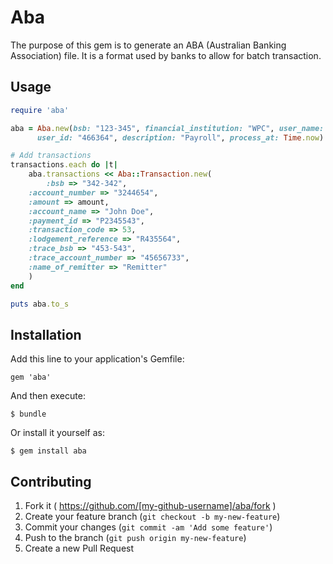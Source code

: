 # Aba

The purpose of this gem is to generate an ABA (Australian Banking Association) file. It is a format used by banks to allow for batch transaction.

## Usage

```ruby
require 'aba'

aba = Aba.new(bsb: "123-345", financial_institution: "WPC", user_name: "John Doe", 
      user_id: "466364", description: "Payroll", process_at: Time.now)

# Add transactions
transactions.each do |t|
	aba.transactions << Aba::Transaction.new(
		:bsb => "342-342", 
    :account_number => "3244654", 
    :amount => amount, 
    :account_name => "John Doe", 
    :payment_id => "P2345543", 
    :transaction_code => 53,
    :lodgement_reference => "R435564", 
    :trace_bsb => "453-543", 
    :trace_account_number => "45656733", 
    :name_of_remitter => "Remitter"
	)
end

puts aba.to_s
```

## Installation

Add this line to your application's Gemfile:

    gem 'aba'

And then execute:

    $ bundle

Or install it yourself as:

    $ gem install aba

## Contributing

1. Fork it ( https://github.com/[my-github-username]/aba/fork )
2. Create your feature branch (`git checkout -b my-new-feature`)
3. Commit your changes (`git commit -am 'Add some feature'`)
4. Push to the branch (`git push origin my-new-feature`)
5. Create a new Pull Request

